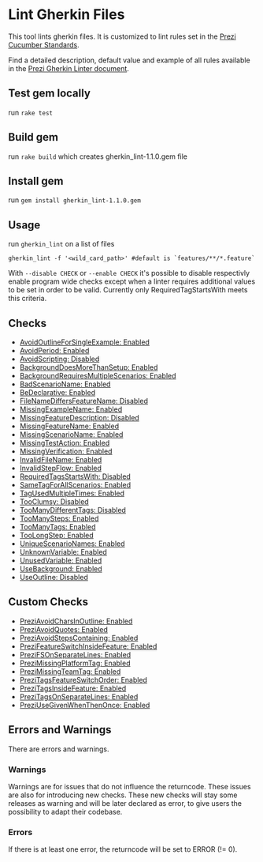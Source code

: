 # Lint Gherkin Files

This tool lints gherkin files. It is customized to lint rules set in the [Prezi Cucumber Standards](https://prezidoc.atlassian.net/wiki/spaces/WEB/pages/133623836/Cucumber+Standards).

Find a detailed description, default value and example of all rules available in the [Prezi Gherkin Linter document](https://prezidoc.atlassian.net/wiki/spaces/WEB/pages/270632203/IN-PROGRESS+Gherkin+Linter+for+Cucumber).

## Test gem locally

run `rake test`

## Build gem

run `rake build` which creates gherkin_lint-1.1.0.gem file

## Install gem

run `gem install gherkin_lint-1.1.0.gem`

## Usage

run `gherkin_lint` on a list of files

    gherkin_lint -f '<wild_card_path>' #default is `features/**/*.feature`

With `--disable CHECK` or `--enable CHECK` it's possible to disable respectivly enable program wide checks except when a linter requires additional values to be set in order to be valid.  Currently only RequiredTagStartsWith meets this criteria. 

## Checks

- [AvoidOutlineForSingleExample: Enabled](https://github.com/prezi/gherkin_lint/blob/master/features/avoid_outline_for_single_example.feature)
- [AvoidPeriod: Enabled](https://github.com/prezi/gherkin_lint/blob/master/features/avoid_period.feature)
- [AvoidScripting: Disabled](https://github.com/prezi/gherkin_lint/blob/master/features/avoid_scripting.feature)
- [BackgroundDoesMoreThanSetup: Enabled](https://github.com/prezi/gherkin_lint/blob/master/features/background_does_more_than_setup.feature)
- [BackgroundRequiresMultipleScenarios: Enabled](https://github.com/prezi/gherkin_lint/blob/master/features/background_requires_scenario.feature)
- [BadScenarioName: Enabled](https://github.com/prezi/gherkin_lint/blob/master/features/bad_scenario_name.feature)
- [BeDeclarative: Enabled](https://github.com/prezi/gherkin_lint/blob/master/features/be_declarative.feature)
- [FileNameDiffersFeatureName: Disabled](https://github.com/prezi/gherkin_lint/blob/master/features/file_name_differs_feature_name.feature)
- [MissingExampleName: Enabled](https://github.com/prezi/gherkin_lint/blob/master/features/invalid_file_name.feature)
- [MissingFeatureDescription: Disabled](https://github.com/prezi/gherkin_lint/blob/master/features/invalid_step_flow.feature)
- [MissingFeatureName: Enabled](https://github.com/prezi/gherkin_lint/blob/master/features/missing_example_name.feature)
- [MissingScenarioName: Enabled](https://github.com/prezi/gherkin_lint/blob/master/features/missing_feature_description.feature)
- [MissingTestAction: Enabled](https://github.com/prezi/gherkin_lint/blob/master/features/missing_feature_name.feature)
- [MissingVerification: Enabled](https://github.com/prezi/gherkin_lint/blob/master/features/missing_scenario_name.feature)
- [InvalidFileName: Enabled](https://github.com/prezi/gherkin_lint/blob/master/features/missing_test_action.feature)
- [InvalidStepFlow: Enabled](https://github.com/prezi/gherkin_lint/blob/master/features/missing_verification.feature)
- [RequiredTagsStartsWith: Disabled](https://github.com/prezi/gherkin_lint/blob/master/features/required_tags_starts_with.feature)
- [SameTagForAllScenarios: Enabled](https://github.com/prezi/gherkin_lint/blob/master/features/same_tag_for_all_scenarios.feature)
- [TagUsedMultipleTimes: Enabled](https://github.com/prezi/gherkin_lint/blob/master/features/tag_used_multiple_times.feature)
- [TooClumsy: Disabled](https://github.com/prezi/gherkin_lint/blob/master/features/too_clumsy.feature)
- [TooManyDifferentTags: Disabled](https://github.com/prezi/gherkin_lint/blob/master/features/too_long_step.feature)
- [TooManySteps: Enabled](https://github.com/prezi/gherkin_lint/blob/master/features/too_many_different_tags.feature)
- [TooManyTags: Enabled](https://github.com/prezi/gherkin_lint/blob/master/features/too_many_steps.feature)
- [TooLongStep: Enabled](https://github.com/prezi/gherkin_lint/blob/master/features/too_many_tags.feature)
- [UniqueScenarioNames: Enabled](https://github.com/prezi/gherkin_lint/blob/master/features/unique_scenario_names.feature)
- [UnknownVariable: Enabled](https://github.com/prezi/gherkin_lint/blob/master/features/unknown_variable.feature)
- [UnusedVariable: Enabled](https://github.com/prezi/gherkin_lint/blob/master/features/unused_variable.feature)
- [UseBackground: Enabled](https://github.com/prezi/gherkin_lint/blob/master/features/use_background.feature)
- [UseOutline: Disabled](https://github.com/prezi/gherkin_lint/blob/master/features/use_outline.feature)


## Custom Checks

- [PreziAvoidCharsInOutline: Enabled](https://github.com/prezi/gherkin_lint/blob/master/features/prezi_avoid_chars_in_outline.feature)
- [PreziAvoidQuotes: Enabled](https://github.com/prezi/gherkin_lint/blob/master/features/prezi_avoid_quotes.feature)
- [PreziAvoidStepsContaining: Enabled](https://github.com/prezi/gherkin_lint/blob/master/features/prezi_avoid_steps_containing.feature)
- [PreziFeatureSwitchInsideFeature: Enabled](https://github.com/prezi/gherkin_lint/blob/master/features/prezi_fs_inside_feature.feature)
- [PreziFSOnSeparateLines: Enabled](https://github.com/prezi/gherkin_lint/blob/master/features/prezi_fs_on_separate_lines.feature)
- [PreziMissingPlatformTag: Enabled](https://github.com/prezi/gherkin_lint/blob/master/features/prezi_missing_platform_tag.feature)
- [PreziMissingTeamTag:   Enabled](https://github.com/prezi/gherkin_lint/blob/master/features/prezi_missing_team_tag.feature)
- [PreziTagsFeatureSwitchOrder: Enabled](https://github.com/prezi/gherkin_lint/blob/master/features/prezi_tags_fs_order.feature)
- [PreziTagsInsideFeature: Enabled](https://github.com/prezi/gherkin_lint/blob/master/features/prezi_tags_inside_feature.feature)
- [PreziTagsOnSeparateLines: Enabled](https://github.com/prezi/gherkin_lint/blob/master/features/prezi_tags_on_separate_lines.feature)
- [PreziUseGivenWhenThenOnce: Enabled](https://github.com/prezi/gherkin_lint/blob/master/features/prezi_use_given_when_then_once.feature)

## Errors and Warnings

There are errors and warnings.

### Warnings

Warnings are for issues that do not influence the returncode. These issues are also for introducing new checks.
These new checks will stay some releases as warning and will be later declared as error, to give users the possibility to adapt their codebase.

### Errors

If there is at least one error, the returncode will be set to ERROR (!= 0).
